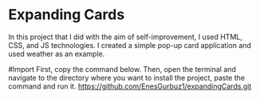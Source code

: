 # Expanding Cards
In this project that I did with the aim of self-improvement, I used HTML, CSS, and JS technologies. I created a simple pop-up card application and used weather as an example.

#Import
First, copy the command below. Then, open the terminal and navigate to the directory where you want to install the project, paste the command and run it.
https://github.com/EnesGurbuz1/expandingCards.git

